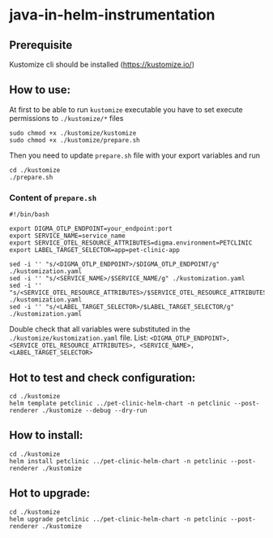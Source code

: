 # java-in-helm-instrumentation

## Prerequisite

Kustomize cli should be installed (https://kustomize.io/)

## How to use:

At first to be able to run `kustomize` executable you have to set execute permissions to `./kustomize/*` files

```
sudo chmod +x ./kustomize/kustomize
sudo chmod +x ./kustomize/prepare.sh
```

Then you need to update `prepare.sh` file with your export variables and run

```
cd ./kustomize
./prepare.sh
```

### Content of `prepare.sh`
```
#!/bin/bash

export DIGMA_OTLP_ENDPOINT=your_endpoint:port
export SERVICE_NAME=service_name
export SERVICE_OTEL_RESOURCE_ATTRIBUTES=digma.environment=PETCLINIC
export LABEL_TARGET_SELECTOR=app=pet-clinic-app

sed -i '' "s/<DIGMA_OTLP_ENDPOINT>/$DIGMA_OTLP_ENDPOINT/g" ./kustomization.yaml
sed -i '' "s/<SERVICE_NAME>/$SERVICE_NAME/g" ./kustomization.yaml
sed -i '' "s/<SERVICE_OTEL_RESOURCE_ATTRIBUTES>/$SERVICE_OTEL_RESOURCE_ATTRIBUTES/g" ./kustomization.yaml
sed -i '' "s/<LABEL_TARGET_SELECTOR>/$LABEL_TARGET_SELECTOR/g" ./kustomization.yaml
```

Double check that all variables were substituted in the `./kustomize/kustomization.yaml` file.
List: `<DIGMA_OTLP_ENDPOINT>, <SERVICE_OTEL_RESOURCE_ATTRIBUTES>, <SERVICE_NAME>, <LABEL_TARGET_SELECTOR>`

## Hot to test and check configuration:

```
cd ./kustomize
helm template petclinic ../pet-clinic-helm-chart -n petclinic --post-renderer ./kustomize --debug --dry-run
```

## How to install:

```
cd ./kustomize
helm install petclinic ../pet-clinic-helm-chart -n petclinic --post-renderer ./kustomize
```

## Hot to upgrade:

```
cd ./kustomize
helm upgrade petclinic ../pet-clinic-helm-chart -n petclinic --post-renderer ./kustomize
```
